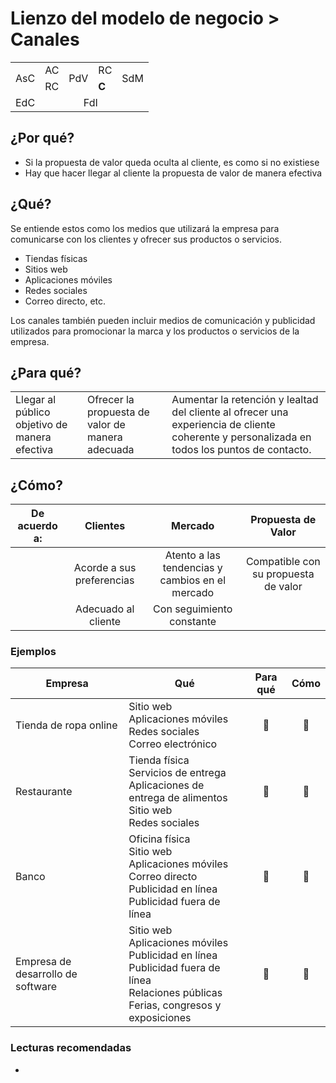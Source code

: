 # Lienzo del modelo de negocio > Canales

<table>
  <tr>
    <td rowspan="2">AsC</td>
    <td>AC</td>
    <td colspan="2" rowspan="2">PdV</td>
    <td>RC</td>
    <td rowspan="2">SdM</td>
  </tr>
  <tr>
    <td>RC</td>
    <td><b>C</b></td>
  </tr>
  <tr>
    <td colspan="3">EdC</td>
    <td colspan="3">FdI</td>
  </tr>
</table>

## ¿Por qué?

- Si la propuesta de valor queda oculta al cliente, es como si no existiese
- Hay que hacer llegar al cliente la propuesta de valor de manera efectiva

## ¿Qué?

Se entiende estos como los medios que utilizará la empresa para comunicarse con los clientes y ofrecer sus productos o servicios. 

- Tiendas físicas
- Sitios web
- Aplicaciones móviles
- Redes sociales
- Correo directo, etc. 

Los canales también pueden incluir medios de comunicación y publicidad utilizados para promocionar la marca y los productos o servicios de la empresa.

## ¿Para qué?

||||
-|-|-|
Llegar al público objetivo de manera efectiva | Ofrecer la propuesta de valor de manera adecuada|Aumentar la retención y lealtad del cliente al ofrecer una experiencia de cliente coherente y personalizada en todos los puntos de contacto.

## ¿Cómo?

De acuerdo a:|Clientes|Mercado|Propuesta de Valor
-|:-:|:-:|:-:|
||Acorde a sus preferencias|Atento a las tendencias y cambios en el mercado|Compatible con su propuesta de valor
||Adecuado al cliente|Con seguimiento constante

### Ejemplos 

|Empresa|Qué|Para qué|Cómo
-|-|:-:|:-:|
Tienda de ropa online|Sitio web<br />Aplicaciones móviles<br />Redes sociales<br />Correo electrónico|🤔|🤔|
Restaurante|Tienda física<br />Servicios de entrega<br />Aplicaciones de entrega de alimentos<br />Sitio web<br />Redes sociales|🤔|🤔|
Banco|Oficina física<br />Sitio web<br />Aplicaciones móviles<br />Correo directo<br />Publicidad en línea<br />Publicidad fuera de línea|🤔|🤔|
Empresa de desarrollo de software|Sitio web<br />Aplicaciones móviles<br />Publicidad en línea<br />Publicidad fuera de línea<br />Relaciones públicas<br />Ferias, congresos y exposiciones|🤔|🤔|

### Lecturas recomendadas

- 